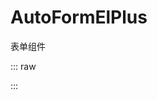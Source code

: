 # AutoFormElPlus

表单组件

::: raw
<script lang="ts" setup>
import DemoAutoFormElPlus from '../../../src/components/AutoFormElPlus/DemoAutoFormElPlus.vue' 
</script>

<DemoAutoFormElPlus />
:::